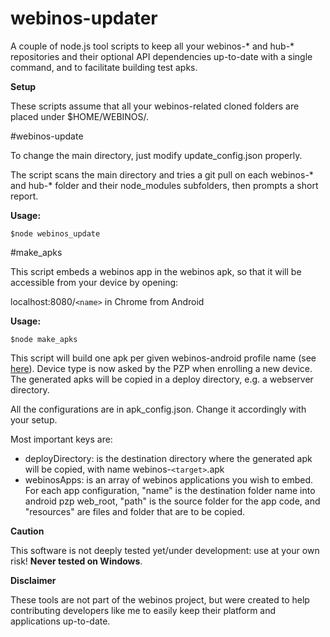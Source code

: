 webinos-updater
===============

A couple of node.js tool scripts to keep all your webinos-* and hub-* repositories and their optional API dependencies up-to-date with a single command, and to facilitate building test apks.

**Setup**

These scripts assume that all your webinos-related cloned folders are placed under $HOME/WEBINOS/.

#webinos-update

To change the main directory, just modify update_config.json properly.

The script scans the main directory and tries a git pull on each webinos-* and hub-* folder and their node_modules subfolders, then prompts a short report.


**Usage:**
```shell
$node webinos_update
```

#make_apks

This script embeds a webinos app in the webinos apk, so that it will be accessible from your device by opening:

localhost:8080/``<name>`` in Chrome from Android

**Usage:**
```shell
$node make_apks
```

This script will build one apk per given webinos-android profile name (see [here](https://github.com/webinos/webinos-android#build-webinos-android-with-ant)).
Device type is now asked by the PZP when enrolling a new device. The generated apks will be copied in a deploy directory, e.g. a webserver directory.


All the configurations are in apk_config.json. Change it accordingly with your setup.

Most important keys are:

* deployDirectory: is the destination directory where the generated apk will be copied, with name webinos-``<target>``.apk
* webinosApps: is an array of webinos applications you wish to embed. For each app configuration, "name" is the destination folder name into android pzp web_root, "path" is the source folder for the app code, and "resources" are files and folder that are to be copied.


**Caution**

This software is not deeply tested yet/under development: use at your own risk! **Never tested on Windows**.

**Disclaimer**

These tools are not part of the webinos project, but were created to help contributing developers like me to easily keep their platform and applications up-to-date.

